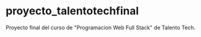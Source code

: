 # proyecto_talentotechfinal
Proyecto final del curso de "Programacion Web Full Stack" de Talento Tech.

